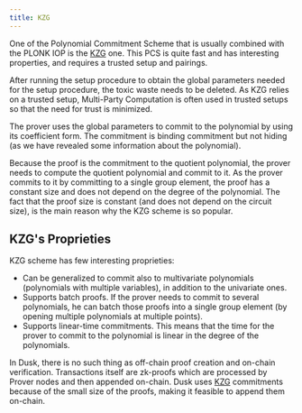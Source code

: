 ```yaml
---
title: KZG
---
```


One of the Polynomial Commitment Scheme that is usually combined with the PLONK IOP is the <a href="https://www.iacr.org/archive/asiacrypt2010/6477178/6477178.pdf" target="_blank">KZG</a> one. This PCS is quite fast and has interesting properties, and requires a trusted setup and pairings.

After running the setup procedure to obtain the global parameters needed for the setup procedure, the toxic waste needs to be deleted. As KZG relies on a trusted setup, Multi-Party Computation is often used in trusted setups so that the need for trust is minimized.

The prover uses the global parameters to commit to the polynomial by using its coefficient form. The commitment is binding commitment but not hiding (as we have revealed some information about the polynomial).

Because the proof is the commitment to the quotient polynomial, the prover needs to compute the quotient polynomial and commit to it. As the prover commits to it by committing to a single group element, the proof has a constant size and does not depend on the degree of the polynomial. The fact that the proof size is constant (and does not depend on the circuit size), is the main reason why the KZG scheme is so popular.

## KZG's Proprieties

KZG scheme has few interesting proprieties:
- Can be generalized to commit also to multivariate polynomials (polynomials with multiple variables), in addition to the univariate ones.
- Supports batch proofs. If the prover needs to commit to several polynomials, he can batch those proofs into a single group element (by opening multiple polynomials at multiple points).
- Supports linear-time commitments. This means that the time for the prover to commit to the polynomial is linear in the degree of the polynomials.

In Dusk, there is no such thing as off-chain proof creation and on-chain verification. Transactions itself are zk-proofs which are processed by Prover nodes and then appended on-chain. Dusk uses <a href="https://github.com/dusk-network/plonk/blob/372319e33476daf44334c9a845dbb983ff26bb5e/src/commitment_scheme.rs#L17" target="_blank">KZG</a> commitments because of the small size of the proofs, making it feasible to append them on-chain.
